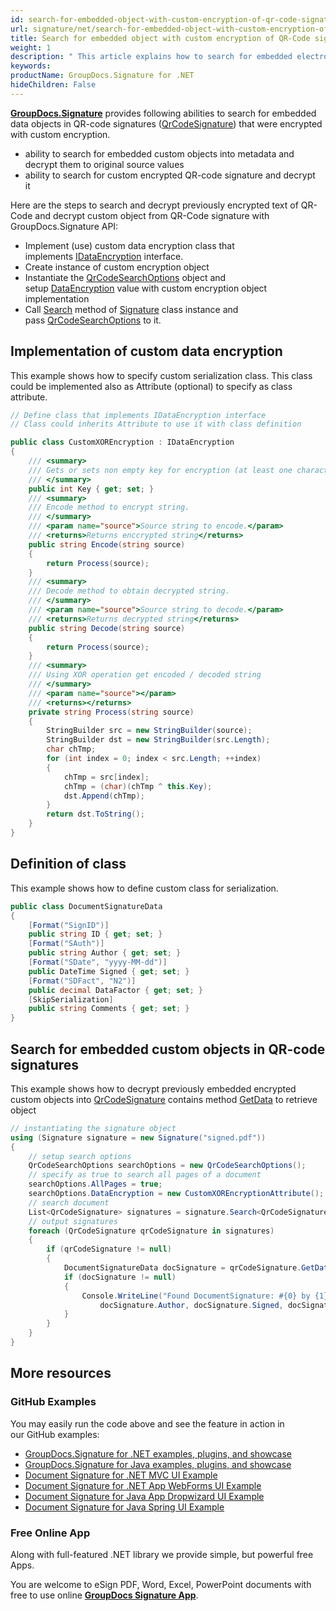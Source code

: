 ```yaml
---
id: search-for-embedded-object-with-custom-encryption-of-qr-code-signatures
url: signature/net/search-for-embedded-object-with-custom-encryption-of-qr-code-signatures
title: Search for embedded object with custom encryption of QR-Code signatures
weight: 1
description: " This article explains how to search for embedded electronic signatures with custom encryption in QR-code electronic signatures. This topic contains example of custom encryption, class definition and search for encrypted objects in the QR-codes with GroupDocs.Signature."
keywords: 
productName: GroupDocs.Signature for .NET
hideChildren: False
---
```

[**GroupDocs.Signature**](https://products.groupdocs.com/signature/net) provides following abilities to search for embedded data objects in QR-code signatures ([QrCodeSignature](https://apireference.groupdocs.com/net/signature/groupdocs.signature.domain/qrcodesignature)) that were encrypted with custom encryption.  

* ability to search for embedded custom objects into metadata and decrypt them to original source values
* ability to search for custom encrypted QR-code signature and decrypt it  

Here are the steps to search and decrypt previously encrypted text of QR-Code and decrypt custom object from QR-Code signature with GroupDocs.Signature API:

* Implement (use) custom data encryption class that implements [IDataEncryption](https://apireference.groupdocs.com/net/signature/groupdocs.signature.domain.extensions/idataencryption) interface.
* Create instance of custom encryption object
* Instantiate the [QrCodeSearchOptions](https://apireference.groupdocs.com/net/signature/groupdocs.signature.options/qrcodesearchoptions) object and setup [DataEncryption](https://apireference.groupdocs.com/net/signature/groupdocs.signature.options/qrcodesearchoptions/properties/dataencryption) value with custom encryption object implementation
* Call [Search](https://apireference.groupdocs.com/net/signature/groupdocs.signature/signature/methods/search/_1) method of [Signature](https://apireference.groupdocs.com/net/signature/groupdocs.signature/signature) class instance and pass [QrCodeSearchOptions](https://apireference.groupdocs.com/net/signature/groupdocs.signature.options/qrcodesearchoptions) to it.

## Implementation of custom data encryption

This example shows how to specify custom serialization class. This class could be implemented also as Attribute (optional) to specify as class attribute.

```csharp
// Define class that implements IDataEncryption interface
// Class could inherits Attribute to use it with class definition

public class CustomXOREncryption : IDataEncryption
{
    /// <summary>
    /// Gets or sets non empty key for encryption (at least one character)
    /// </summary>
    public int Key { get; set; }
    /// <summary>
    /// Encode method to encrypt string.
    /// </summary>
    /// <param name="source">Source string to encode.</param>
    /// <returns>Returns enccrypted string</returns>
    public string Encode(string source)
    {
        return Process(source);
    }
    /// <summary>
    /// Decode method to obtain decrypted string.
    /// </summary>
    /// <param name="source">Source string to decode.</param>
    /// <returns>Returns decrypted string</returns>
    public string Decode(string source)
    {
        return Process(source);
    }
    /// <summary>
    /// Using XOR operation get encoded / decoded string
    /// </summary>
    /// <param name="source"></param>
    /// <returns></returns>
    private string Process(string source)
    {
        StringBuilder src = new StringBuilder(source);
        StringBuilder dst = new StringBuilder(src.Length);
        char chTmp;
        for (int index = 0; index < src.Length; ++index)
        {
            chTmp = src[index];
            chTmp = (char)(chTmp ^ this.Key);
            dst.Append(chTmp);
        }
        return dst.ToString();
    }
}
```

## Definition of class

This example shows how to define custom class for serialization.

```csharp
public class DocumentSignatureData
{
    [Format("SignID")]
    public string ID { get; set; }
    [Format("SAuth")]
    public string Author { get; set; }
    [Format("SDate", "yyyy-MM-dd")]
    public DateTime Signed { get; set; }
    [Format("SDFact", "N2")]
    public decimal DataFactor { get; set; }
    [SkipSerialization]
    public string Comments { get; set; }
}
```

## Search for embedded custom objects in QR-code signatures

This example shows how to decrypt previously embedded encrypted custom objects into [QrCodeSignature](https://apireference.groupdocs.com/net/signature/groupdocs.signature.domain/qrcodesignature) contains method [GetData](https://apireference.groupdocs.com/net/signature/groupdocs.signature.domain/qrcodesignature/methods/getdata/_1) to retrieve object

```csharp
// instantiating the signature object
using (Signature signature = new Signature("signed.pdf"))
{
    // setup search options
    QrCodeSearchOptions searchOptions = new QrCodeSearchOptions();
    // specify as true to search all pages of a document
    searchOptions.AllPages = true;
    searchOptions.DataEncryption = new CustomXOREncryptionAttribute();
    // search document
    List<QrCodeSignature> signatures = signature.Search<QrCodeSignature>(searchOptions);
    // output signatures
    foreach (QrCodeSignature qrCodeSignature in signatures)
    {
        if (qrCodeSignature != null)
        {
            DocumentSignatureData docSignature = qrCodeSignature.GetData<DocumentSignatureData>();
            if (docSignature != null)
            {
                Console.WriteLine("Found DocumentSignature: #{0} by {1} from {2} DataFactor = {3}", docSignature.ID,
                    docSignature.Author, docSignature.Signed, docSignature.DataFactor.ToString("N2"));
            }
        }
    }
}
```

## More resources

### GitHub Examples

You may easily run the code above and see the feature in action in our GitHub examples:

* [GroupDocs.Signature for .NET examples, plugins, and showcase](https://github.com/groupdocs-signature/GroupDocs.Signature-for-.NET)
* [GroupDocs.Signature for Java examples, plugins, and showcase](https://github.com/groupdocs-signature/GroupDocs.Signature-for-Java)
* [Document Signature for .NET MVC UI Example](https://github.com/groupdocs-signature/GroupDocs.Signature-for-.NET-MVC)
* [Document Signature for .NET App WebForms UI Example](https://github.com/groupdocs-signature/GroupDocs.Signature-for-.NET-WebForms)
* [Document Signature for Java App Dropwizard UI Example](https://github.com/groupdocs-signature/GroupDocs.Signature-for-Java-Dropwizard)
* [Document Signature for Java Spring UI Example](https://github.com/groupdocs-signature/GroupDocs.Signature-for-Java-Spring)

### Free Online App

Along with full-featured .NET library we provide simple, but powerful free Apps.

You are welcome to eSign PDF, Word, Excel, PowerPoint documents with free to use online **[GroupDocs Signature App](https://products.groupdocs.app/signature)**.
